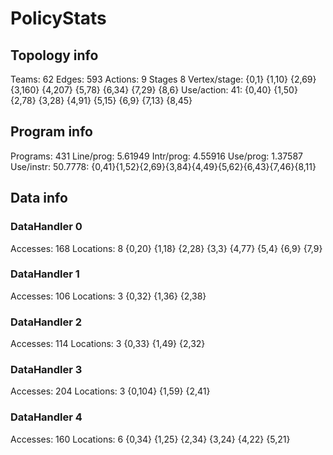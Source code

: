 # PolicyStats
## Topology info
Teams:		62
Edges:		593
Actions:	9
Stages		8
Vertex/stage:	{0,1} {1,10} {2,69} {3,160} {4,207} {5,78} {6,34} {7,29} {8,6} 
Use/action:	41: {0,40} {1,50} {2,78} {3,28} {4,91} {5,15} {6,9} {7,13} {8,45} 

## Program info
Programs:	431
Line/prog:	5.61949
Intr/prog:	4.55916
Use/prog:	1.37587
Use/instr:	50.7778: {0,41}{1,52}{2,69}{3,84}{4,49}{5,62}{6,43}{7,46}{8,11}

## Data info

### DataHandler 0
Accesses:	168
Locations:	8
{0,20} {1,18} {2,28} {3,3} {4,77} {5,4} {6,9} {7,9} 

### DataHandler 1
Accesses:	106
Locations:	3
{0,32} {1,36} {2,38} 

### DataHandler 2
Accesses:	114
Locations:	3
{0,33} {1,49} {2,32} 

### DataHandler 3
Accesses:	204
Locations:	3
{0,104} {1,59} {2,41} 

### DataHandler 4
Accesses:	160
Locations:	6
{0,34} {1,25} {2,34} {3,24} {4,22} {5,21} 